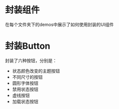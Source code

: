 # 封装组件
在每个文件夹下的demos中展示了如何使用封装的UI组件

# 封装Button
封装了六种按钮，分别是：
- 状态颜色改变的主题按钮
- 不同尺寸的按钮
- 圆形字体按钮
- 禁用状态按钮
- 虚线按钮
- 加载状态按钮
